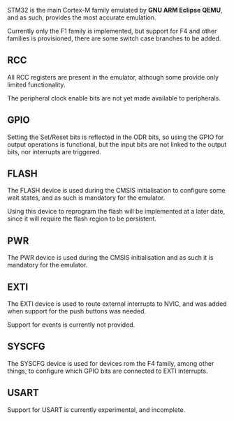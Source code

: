 STM32 is the main Cortex-M family emulated by **GNU ARM Eclipse QEMU**, and as such, provides the most accurate emulation.

Currently only the F1 family is implemented, but support for F4 and other families is provisioned, there are some switch case branches to be added.

## RCC

All RCC registers are present in the emulator, although some provide only limited functionality.

The peripheral clock enable bits are not yet made available to peripherals.

## GPIO

Setting the Set/Reset bits is reflected in the ODR bits, so using the GPIO for output operations is functional, but the input bits are not linked to the output bits, nor interrupts are triggered.

## FLASH

The FLASH device is used during the CMSIS initialisation to configure some wait states, and as such is mandatory for the emulator.

Using this device to reprogram the flash will be implemented at a later date, since it will require the flash region to be persistent.

## PWR

The PWR device is used during the CMSIS initialisation and as such it is mandatory for the emulator.

## EXTI

The EXTI device is used to route external interrupts to NVIC, and was added when support for the push buttons was needed.

Support for events is currently not provided.

## SYSCFG

The SYSCFG device is used for devices rom the F4 family, among other things, to configure which GPIO bits are connected to EXTI interrupts.

## USART

Support for USART is currently experimental, and incomplete.

